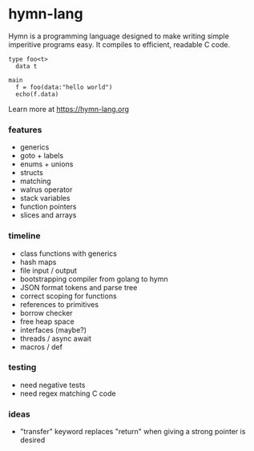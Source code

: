 # hymn-lang
Hymn is a programming language designed to make writing simple imperitive programs easy.
It compiles to efficient, readable C code.

```
type foo<t>
  data t

main
  f = foo(data:"hello world")
  echo(f.data)
```

Learn more at https://hymn-lang.org

### features
* generics
* goto + labels
* enums + unions
* structs
* matching
* walrus operator
* stack variables
* function pointers
* slices and arrays

### timeline
* class functions with generics
* hash maps
* file input / output
* bootstrapping compiler from golang to hymn
* JSON format tokens and parse tree
* correct scoping for functions
* references to primitives
* borrow checker
* free heap space
* interfaces (maybe?)
* threads / async await
* macros / def

### testing
* need negative tests
* need regex matching C code

### ideas
* "transfer" keyword replaces "return" when giving a strong pointer is desired
